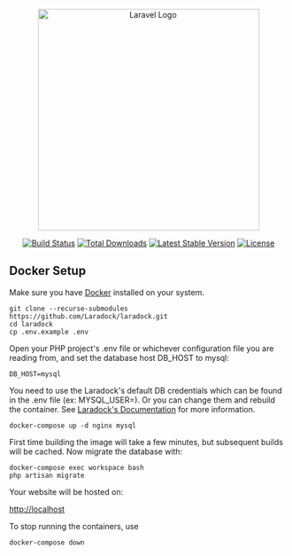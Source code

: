 <p align="center"><a href="https://laravel.com" target="_blank"><img src="https://raw.githubusercontent.com/laravel/art/master/logo-lockup/5%20SVG/2%20CMYK/1%20Full%20Color/laravel-logolockup-cmyk-red.svg" width="400" alt="Laravel Logo"></a></p>

<p align="center">
<a href="https://github.com/laravel/framework/actions"><img src="https://github.com/laravel/framework/workflows/tests/badge.svg" alt="Build Status"></a>
<a href="https://packagist.org/packages/laravel/framework"><img src="https://img.shields.io/packagist/dt/laravel/framework" alt="Total Downloads"></a>
<a href="https://packagist.org/packages/laravel/framework"><img src="https://img.shields.io/packagist/v/laravel/framework" alt="Latest Stable Version"></a>
<a href="https://packagist.org/packages/laravel/framework"><img src="https://img.shields.io/packagist/l/laravel/framework" alt="License"></a>
</p>

## Docker Setup

Make sure you have [Docker](https://docker.com) installed on your system.

```
git clone --recurse-submodules https://github.com/Laradock/laradock.git
cd laradock
cp .env.example .env
```

Open your PHP project's .env file or whichever configuration file you are reading from, and set the database host DB_HOST to mysql:

```
DB_HOST=mysql
```

You need to use the Laradock's default DB credentials which can be found in the .env file (ex: MYSQL_USER=). Or you can change them and rebuild the container. See [Laradock's Documentation](https://laradock.io/docs/getting-started/#Usage) for more information.

```
docker-compose up -d nginx mysql
```

First time building the image will take a few minutes, but subsequent builds will be cached. Now migrate the database with:

```
docker-compose exec workspace bash
php artisan migrate
```

Your website will be hosted on:

[http://localhost](http://localhost)

To stop running the containers, use

```
docker-compose down
```